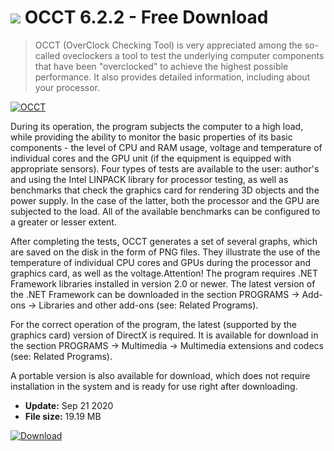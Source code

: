 # ![](https://cdn.softexe.net/static/icon/win.gif) OCCT 6.2.2 - Free Download

> OCCT (OverClock Checking Tool) is very appreciated among the so-called oveclockers a tool to test the underlying computer components that have been "overclocked" to achieve the highest possible performance. It also provides detailed information, including about your processor.

[![OCCT](https:https://tse3.mm.bing.net/th?id=OIP.eqD8JNncRedd9_v0RJScxQHaG7&pid=Api)](https://softexe.net/win/system/diagnostics-tests/occt:pRhhd.html)

During its operation, the program subjects the computer to a high load, while providing the ability to monitor the basic properties of its basic components - the level of CPU and RAM usage, voltage and temperature of individual cores and the GPU unit (if the equipment is equipped with appropriate sensors). Four types of tests are available to the user: author's and using the Intel LINPACK library for processor testing, as well as benchmarks that check the graphics card for rendering 3D objects and the power supply. In the case of the latter, both the processor and the GPU are subjected to the load. All of the available benchmarks can be configured to a greater or lesser extent.
 
 After completing the tests, OCCT generates a set of several graphs, which are saved on the disk in the form of PNG files. They illustrate the use of the temperature of individual CPU cores and GPUs during the processor and graphics card, as well as the voltage.Attention!
 The program requires .NET Framework libraries installed in version 2.0 or newer. The latest version of the .NET Framework can be downloaded in the section PROGRAMS -&gt; Add-ons -&gt; Libraries and other add-ons (see: Related Programs).
 
 For the correct operation of the program, the latest (supported by the graphics card) version of DirectX is required. It is available for download in the section PROGRAMS -&gt; Multimedia -&gt; Multimedia extensions and codecs (see: Related Programs).
 
 A portable version is also available for download, which does not require installation in the system and is ready for use right after downloading.


- **Update:** Sep 21 2020
- **File size:** 19.19 MB

[![Download](https://cdn.softexe.net/static/img/download.png)](https://softexe.net/win/system/diagnostics-tests/occt:pRhhd.html)

